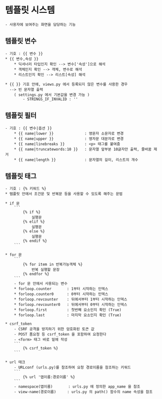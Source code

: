 # 템플릿 시스템
    - 사용자에 보여주는 화면을 담당하는 기능

## 템플릿 변수
    - 기호 : {{ 변수 }}
    * {{ 변수,속성 }}
        * 딕셔너리 타입인지 확인 --> 변수['속성']으로 해석
        * 객체인지 확인 --> 객체, 변수로 해석
        * 리스트인지 확인 --> 리스트[속성] 해석

    * {{ }} 기호 안에, views.py 에서 등록되지 않은 변수를 사용한 경우
      --> 빈 문자열 출력
        ( settings.py 에서 기본값을 변경 가능 )
            - STRINGS_IF_INVALID : ''

## 템플릿 필터
    - 기호 : {{ 변수|옵션 }}
        * {{ name|lower }}              : 영문자 소문자로 변경
        * {{ name|upper }}              : 영자문 대문자로 변경
        * {{ name|linebreaks }}         : <p> 태그를 붙여줌
        * {{ name|truncatewords:10 }}   : 문자열 앞부분 10글자만 출력, 줄바꿈 제거
        * {{ name|length }}             : 문자열의 길이, 리스트의 개수

## 템플릿 태그
    - 기호 : {% 키워드 %}
    * 템플릿 안에서 조건문 및 반복문 등을 사용할 수 있도록 해주는 문법

    * if 문
        ```
            {% if %}
                실행문
            {% elif %}
                실행문
            {% else %}
                실행문
            {% endif %}
        ```

    * for 문
        ```
            {% for item in 반복가능객체 %}
                반복 실행할 문장
            {% endfor %}
        ```
        - for 문 안에서 사용되는 변수
        * forloop.counter       : 1부터 시작하는 인덱스
        * forloop.counter0      : 0부터 시작하는 인덱스
        * forloop.revcounter    : 뒤에서부터 1부터 시작하는 인덱스
        * forloop.revcounter0   : 뒤에서부터 0부터 시작하는 인덱스
        * forloop.first         : 첫번째 요소인지 확인 (True)
        * forloop.last          : 마지막 요소인지 확인 (True)

    * csrf_token
        - CSRF 공격을 방지하기 위한 암호화된 토큰 값
        - POST 폼요청 등 csrf_token 을 포함하여 요청한다
        - <form> 태그 바로 밑에 작성
        ```
            {% csrf_token %}
        ```

    * url 태크
        - URLconf (urls.py)를 참조하여 요청 경로이름을 참조하는 키워드
        ```
            {% url '앱이름:경로이름' %}
        ```
        - namespace(앱이름)       : urls.py 에 정의한 app_name 을 참조
        - view-name(경로이름)     : urls.py 의 path() 함수의 name 속성을 참조